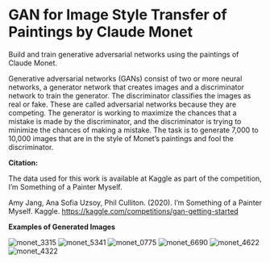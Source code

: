 # GAN for Image Style Transfer of Paintings by Claude Monet
Build and train generative adversarial networks using the paintings of Claude Monet.

Generative adversarial networks (GANs) consist of two or more neural networks, a generator network that creates images and a discriminator network to train the generator. The discriminator classifies the images as real or fake. These are called adversarial networks because they are competing. The generator is working to maximize the chances that a mistake is made by the discriminator, and the discriminator is trying to minimize the chances of making a mistake. The task is to generate 7,000 to 10,000 images that are in the style of Monet’s paintings and fool the discriminator. 

**Citation:**

The data used for this work is available at Kaggle as part of the competition, I’m Something of a Painter Myself.

Amy Jang, Ana Sofia Uzsoy, Phil Culliton. (2020). I’m Something of a Painter Myself. Kaggle. https://kaggle.com/competitions/gan-getting-started

**Examples of Generated Images**

![monet_3315](https://github.com/user-attachments/assets/a74db28d-ac0a-4e0d-ba02-329d9a7a525b)
![monet_5341](https://github.com/user-attachments/assets/a2eccaa7-2125-428d-aeeb-4f3f8497c87d)
![monet_0775](https://github.com/user-attachments/assets/d83c936b-9d8e-450b-8e97-0f7b680e5f1a)
![monet_6690](https://github.com/user-attachments/assets/a82d482b-8458-40a5-8cfc-e241da803ba3)
![monet_4622](https://github.com/user-attachments/assets/a01c1f0e-47ff-4ed0-8241-62ce35e0c26b)
![monet_4322](https://github.com/user-attachments/assets/55dd79d3-bb1c-48b8-991b-0a806d9bce16)



